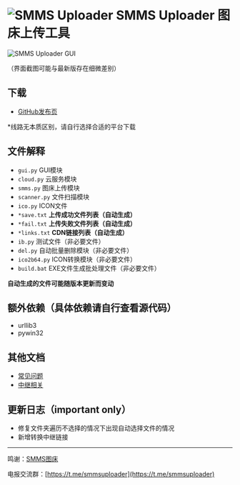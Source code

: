 # ![SMMS Uploader](https://i.loli.net/2019/02/15/5c6678567831c.jpg) SMMS Uploader 图床上传工具

![SMMS Uploader GUI](https://i.loli.net/2019/03/18/5c8f6cd24c9dc.jpg)

（界面截图可能与最新版存在细微差别）

## 下载

- [GitHub发布页](https://github.com/jokin1999/SMMS_Uploader/release)

\*线路无本质区别，请自行选择合适的平台下载

## 文件解释

- `gui.py` GUI模块
- `cloud.py` 云服务模块
- `smms.py` 图床上传模块
- `scanner.py` 文件扫描模块
- `ico.py` ICON文件
- `*save.txt` **上传成功文件列表（自动生成）**
- `*fail.txt` **上传失败文件列表（自动生成）**
- `*links.txt` **CDN链接列表（自动生成）**
- `ib.py` 测试文件（非必要文件）
- `del.py` 自动批量删除模块（非必要文件）
- `ico2b64.py` ICON转换模块（非必要文件）
- `build.bat` EXE文件生成批处理文件（非必要文件）

**自动生成的文件可能随版本更新而变动**

## 额外依赖（具体依赖请自行查看源代码）

- urllib3
- pywin32

## 其他文档

- [常见问题](./faq.md)
- [中继相关](./relay.md)

## 更新日志（important only）

- 修复文件夹遍历不选择的情况下出现自动选择文件的情况
- 新增转换中继链接

---

鸣谢：[SMMS图床](https://sm.ms)

电报交流群：[https://t.me/smmsuploader](https://t.me/smmsuploader)

